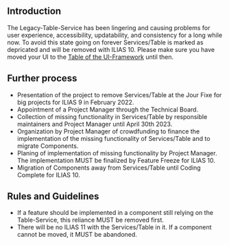 ## Introduction

The Legacy-Table-Service has been lingering and causing problems for user experience, accessibility, updatability, and consistency for a long while now. To avoid this state going on forever Services/Table is marked as depricated and will be removed with ILIAS 10. Please make sure you have moved your UI to the [Table of the UI-Framework](https://github.com/ILIAS-eLearning/ILIAS/tree/trunk/src/UI/Component/Table) until then.

## Further process
* Presentation of the project to remove Services/Table at the Jour Fixe for big projects for ILIAS 9 in February 2022.
* Appointment of a Project Manager through the Technical Board.
* Collection of missing functionality in Services/Table by responsible maintainers and Project Manager until April 30th 2023.
* Organization by Project Manager of crowdfunding to finance the implementation of the missing functionality of Services/Table and to migrate Components.
* Planing of implementation of missing functionality by Project Manager. The implementation MUST be finalized by Feature Freeze for ILIAS 10.
* Migration of Components away from Services/Table until Coding Complete for ILIAS 10.

## Rules and Guidelines
* If a feature should be implemented in a component still relying on the Table-Service, this reliance MUST be removed first.
* There will be no ILIAS 11 with the Services/Table in it. If a component cannot be moved, it MUST be abandoned.